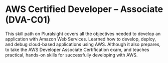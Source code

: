 # AWS Certified Developer – Associate (DVA-C01)
This skill path on Pluralsight covers all the objectives needed to develop an application with Amazon Web Services. Learned how to develop, deploy, and debug cloud-based applications using AWS. Although it also prepares, to take the AWS Developer Associate Certification exam, and teaches practical, hands-on skills for successfully developing with AWS.
